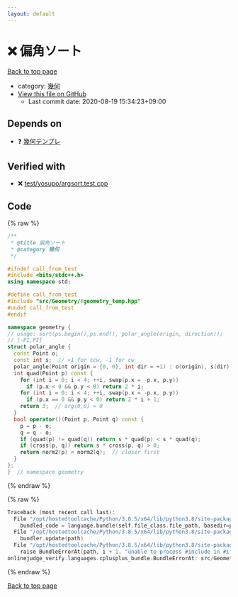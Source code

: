 ```yaml
---
layout: default
---
```


<!-- mathjax config similar to math.stackexchange -->
<script type="text/javascript" async
  src="https://cdnjs.cloudflare.com/ajax/libs/mathjax/2.7.5/MathJax.js?config=TeX-MML-AM_CHTML">
</script>
<script type="text/x-mathjax-config">
  MathJax.Hub.Config({
    TeX: { equationNumbers: { autoNumber: "AMS" }},
    tex2jax: {
      inlineMath: [ ['$','$'] ],
      processEscapes: true
    },
    "HTML-CSS": { matchFontHeight: false },
    displayAlign: "left",
    displayIndent: "2em"
  });
</script>

<script type="text/javascript" src="https://cdnjs.cloudflare.com/ajax/libs/jquery/3.4.1/jquery.min.js"></script>
<script src="https://cdn.jsdelivr.net/npm/jquery-balloon-js@1.1.2/jquery.balloon.min.js" integrity="sha256-ZEYs9VrgAeNuPvs15E39OsyOJaIkXEEt10fzxJ20+2I=" crossorigin="anonymous"></script>
<script type="text/javascript" src="../../../assets/js/copy-button.js"></script>
<link rel="stylesheet" href="../../../assets/css/copy-button.css" />


# :x: 偏角ソート

<a href="../../../index.html">Back to top page</a>

* category: <a href="../../../index.html#8f833136c094b0b1f887309fa147399d">幾何</a>
* <a href="{{ site.github.repository_url }}/blob/master/src/Geometry/arg_sort.hpp">View this file on GitHub</a>
    - Last commit date: 2020-08-19 15:34:23+09:00




## Depends on

* :question: <a href="!geometry_temp.hpp.html">幾何テンプレ</a>


## Verified with

* :x: <a href="../../../verify/test/yosupo/argsort.test.cpp.html">test/yosupo/argsort.test.cpp</a>


## Code

<a id="unbundled"></a>
{% raw %}
```cpp
/**
 * @title 偏角ソート
 * @category 幾何
 */

#ifndef call_from_test
#include <bits/stdc++.h>
using namespace std;

#define call_from_test
#include "src/Geometry/!geometry_temp.hpp"
#undef call_from_test
#endif

namespace geometry {
// usage: sort(ps.begin(),ps.end(), polar_angle(origin, direction));
// (-PI,PI]
struct polar_angle {
  const Point o;
  const int s;  // +1 for ccw, -1 for cw
  polar_angle(Point origin = {0, 0}, int dir = +1) : o(origin), s(dir) {}
  int quad(Point p) const {
    for (int i = 0; i < 4; ++i, swap(p.x = -p.x, p.y))
      if (p.x < 0 && p.y < 0) return 2 * i;
    for (int i = 0; i < 4; ++i, swap(p.x = -p.x, p.y))
      if (p.x == 0 && p.y < 0) return 2 * i + 1;
    return 3;  // arg(0,0) = 0
  }
  bool operator()(Point p, Point q) const {
    p = p - o;
    q = q - o;
    if (quad(p) != quad(q)) return s * quad(p) < s * quad(q);
    if (cross(p, q)) return s * cross(p, q) > 0;
    return norm2(p) < norm2(q);  // closer first
  }
};
}  // namespace geometry
```
{% endraw %}

<a id="bundled"></a>
{% raw %}
```cpp
Traceback (most recent call last):
  File "/opt/hostedtoolcache/Python/3.8.5/x64/lib/python3.8/site-packages/onlinejudge_verify/docs.py", line 349, in write_contents
    bundled_code = language.bundle(self.file_class.file_path, basedir=pathlib.Path.cwd())
  File "/opt/hostedtoolcache/Python/3.8.5/x64/lib/python3.8/site-packages/onlinejudge_verify/languages/cplusplus.py", line 185, in bundle
    bundler.update(path)
  File "/opt/hostedtoolcache/Python/3.8.5/x64/lib/python3.8/site-packages/onlinejudge_verify/languages/cplusplus_bundle.py", line 306, in update
    raise BundleErrorAt(path, i + 1, "unable to process #include in #if / #ifdef / #ifndef other than include guards")
onlinejudge_verify.languages.cplusplus_bundle.BundleErrorAt: src/Geometry/arg_sort.hpp: line 11: unable to process #include in #if / #ifdef / #ifndef other than include guards

```
{% endraw %}

<a href="../../../index.html">Back to top page</a>

